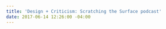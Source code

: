 ```yaml
---
title: 'Design + Criticism: Scratching the Surface podcast'
date: 2017-06-14 12:26:00 -04:00
---
```


